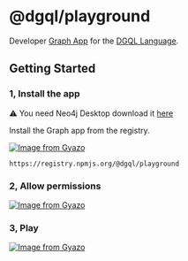 # @dgql/playground

Developer [Graph App](https://neo4j.com/developer/graph-apps/building-a-graph-app/) for the [DGQL Language](https://github.com/danstarns/dgql).

## Getting Started

### 1, Install the app

⚠ You need Neo4j Desktop download it [here]()

Install the Graph app from the registry.

[![Image from Gyazo](https://i.gyazo.com/a7b1fde46dbeaf1a979cb0a9e3e2b72a.png)](https://gyazo.com/a7b1fde46dbeaf1a979cb0a9e3e2b72a)

```
https://registry.npmjs.org/@dgql/playground
```

### 2, Allow permissions

[![Image from Gyazo](https://i.gyazo.com/9899c917f6a4bfc608e3d9c43a60d41f.gif)](https://gyazo.com/9899c917f6a4bfc608e3d9c43a60d41f)

### 3, Play

[![Image from Gyazo](https://i.gyazo.com/88e3a580586197e51e246c763d4f594e.gif)](https://gyazo.com/88e3a580586197e51e246c763d4f594e)
